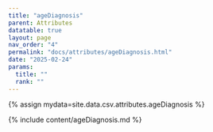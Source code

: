 ```yaml
---
title: "ageDiagnosis"
parent: Attributes
datatable: true
layout: page
nav_order: "4"
permalink: "docs/attributes/ageDiagnosis.html"
date: "2025-02-24"
params:
  title: ""
  rank: ""
---
```

{% assign mydata=site.data.csv.attributes.ageDiagnosis %} 

{% include content/ageDiagnosis.md %}
